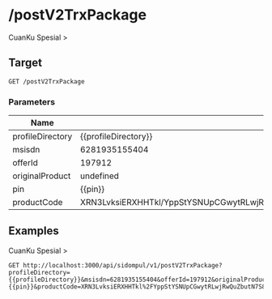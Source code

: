 # /postV2TrxPackage
CuanKu Spesial &gt;


## Target
```
GET /postV2TrxPackage
```

### Parameters
Name | Default | Description
--- | --- | ---
profileDirectory | {{profileDirectory}} | 
msisdn | 6281935155404 | 
offerId | 197912 | 
originalProduct | undefined | 
pin | {{pin}} | 
productCode | XRN3LvksiERXHHTkl/YppStYSNUpCGwytRLwjRwQuZbutN7S8pAPK2mNzTfWDrAdR/NSm/im7yB22RHIqVIu37eXkNiJYaTxPld8haTAam2MMn7y6TtgNnm4wFONdd5QoFB3rbUNqbhW5VC+fQfq/h4RCNYeyObuK/VtNiVfRoyW+X6uTdkRXuh6MCOKqcK3sPRQYH8T3KwiFU/SsE+TUw== | 





## Examples
CuanKu Spesial &gt;

```
GET http://localhost:3000/api/sidompul/v1/postV2TrxPackage?profileDirectory={{profileDirectory}}&msisdn=6281935155404&offerId=197912&originalProduct=&pin={{pin}}&productCode=XRN3LvksiERXHHTkl%2FYppStYSNUpCGwytRLwjRwQuZbutN7S8pAPK2mNzTfWDrAdR%2FNSm%2Fim7yB22RHIqVIu37eXkNiJYaTxPld8haTAam2MMn7y6TtgNnm4wFONdd5QoFB3rbUNqbhW5VC%2BfQfq%2Fh4RCNYeyObuK%2FVtNiVfRoyW%2BX6uTdkRXuh6MCOKqcK3sPRQYH8T3KwiFU%2FSsE%2BTUw%3D%3D


```

